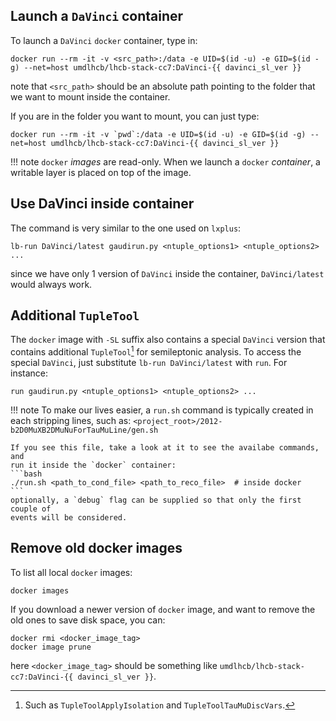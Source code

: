 ## Launch a `DaVinci` container
To launch a `DaVinci` `docker` container, type in:
```
docker run --rm -it -v <src_path>:/data -e UID=$(id -u) -e GID=$(id -g) --net=host umdlhcb/lhcb-stack-cc7:DaVinci-{{ davinci_sl_ver }}
```
note that `<src_path>` should be an absolute path pointing to the folder that we want to mount inside the container.

If you are in the folder you want to mount, you can just type:
```
docker run --rm -it -v `pwd`:/data -e UID=$(id -u) -e GID=$(id -g) --net=host umdlhcb/lhcb-stack-cc7:DaVinci-{{ davinci_sl_ver }}
```

!!! note
    `docker` _images_ are read-only. When we launch a `docker` _container_, a
    writable layer is placed on top of the image.


## Use DaVinci inside container
The command is very similar to the one used on `lxplus`:
```
lb-run DaVinci/latest gaudirun.py <ntuple_options1> <ntuple_options2> ...
```
since we have only 1 version of `DaVinci` inside the container,
`DaVinci/latest` would always work.


## Additional `TupleTool`
The `docker` image with `-SL` suffix also contains a special `DaVinci` version
that contains additional `TupleTool`[^1] for semileptonic analysis.
To access the special `DaVinci`, just substitute `lb-run DaVinci/latest` with
`run`. For instance:
```
run gaudirun.py <ntuple_options1> <ntuple_options2> ...
```

!!! note
    To make our lives easier, a `run.sh` command is typically created in each
    stripping lines, such as:
    ```
    <project_root>/2012-b2D0MuXB2DMuNuForTauMuLine/gen.sh
    ```

    If you see this file, take a look at it to see the availabe commands, and
    run it inside the `docker` container:
    ```bash
    ./run.sh <path_to_cond_file> <path_to_reco_file>  # inside docker
    ```
    optionally, a `debug` flag can be supplied so that only the first couple of
    events will be considered.


[^1]: Such as `TupleToolApplyIsolation` and `TupleToolTauMuDiscVars`.


## Remove old docker images
To list all local `docker` images:
```
docker images
```

If you download a newer version of `docker` image, and want to remove the old
ones to save disk space, you can:
```
docker rmi <docker_image_tag>
docker image prune
```
here `<docker_image_tag>` should be something like
`umdlhcb/lhcb-stack-cc7:DaVinci-{{ davinci_sl_ver }}`.
